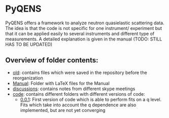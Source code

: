 PyQENS
======

PyQENS offers a framework to analyze neutron quasielastic scattering data. The idea is that the code is not specific for one instrument/ experiment but that it can be applied easily to several instruments and different type of measurements.
A detailed explanation is given in the manual (TODO: STILL HAS TO BE UPDATED)

Overview of folder contents:
----------------------------
* [old](old): contains files which were saved in the repository before the reorganization
* [Manual](Manual): Folder with LaTeX files for the Manual
* [discussions](discussions): contains notes from different skype meetings
* [code](Code): contains different folders with different versions of code:
  * [0.0.1](Code/0.0.1/): First version of code which is able to perform fits on a q level.  Fits which take into account the q dependence are also implemented, but are not yet converging

